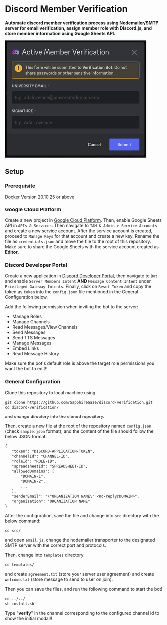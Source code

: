 # Discord Member Verification

**Automate discord member verification process using Nodemailer/SMTP server for email verification, assign member role with Discord.js, and store member information using Google Sheets API.**

![image of an example verification modal](/src/resources/verification.png "verification modal example")

## **Setup**

### **Prerequisite**

[Docker](https://www.docker.com/) Version 20.10.25 or above

### **Google Cloud Platform**

Create a new project in [Google Cloud Platform](https://console.cloud.google.com/getting-started). Then, enable Google Sheets API in `APIs & Services`. Then navigate to `IAM & Admin > Service Accounts` and create a new service account. After the service account is created, proceed to `Manage Keys` for that account and create a new key. Rename the file as `credentials.json` and move the file to the root of this repository. Make sure to share the Google Sheets with the service account created as **Editor**.

### **Discord Developer Portal**

Create a new application in [Discord Developer Portal](https://discord.com/developers/applications), then navigate to `Bot` and enable `Server Members Intent` **AND** `Message Content Intent` under `Privileged Gateway Intents`. Finally, click on `Reset Token` and copy the token as `token` into the `config.json` file mentioned in the General Configuration below.   

Add the following permission when inviting the bot to the server:

- Manage Roles
- Manage Channels
- Read Messages/View Channels
- Send Messages
- Send TTS Messages
- Manage Messages
- Embed Links
- Read Message History

Make sure the bot's default role is above the target role permissions you want the bot to edit!!

### **General Configuration**

Clone this repository to local machine using 

```
git clone https://github.com/SapphireGaze/discord-verification.git
cd discord-verification/
```

and change directory into the cloned repository.

Then, create a new file at the root of the repository named `config.json` (check `sample.json` format), and the content of the file should follow the below JSON format:

```
{
   "token": "DISCORD-APPLICATION-TOKEN",
   "channelId": "CHANNEL-ID",
   "roleId": "ROLE-ID",
   "spreadsheetId": "SPREADSHEET-ID",
   "allowedDomains": [
       "DOMAIN-1",
       "DOMAIN-2",
       ...
   ],
   "senderEmail": "\"ORGANIZATION NAME\" <no-reply@DOMAIN>",
   "organization": "ORGANIZATION NAME"
}
```

After the configuration, save the file and change into `src` directory with the below command:

```
cd src/
```

and open `email.js`, change the nodemailer transporter to the designated SMTP server with the correct port and protocols.

Then, change into `templates` directory 

```
cd templates/
```

and create `agreement.txt` (store your server user agreement) and create `welcome.txt` (store message to send to user on join). 

Then you can save the files, and run the following command to start the bot! 

```
cd ../../
sh install.sh
```

Type "**verify**" in the channel corresponding to the configured channel id to show the initial modal!!